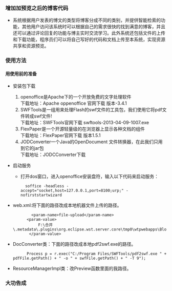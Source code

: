 ### 增加加预览之后的博客代码 ###
+ 系统根据用户发表的博文的类型将博客分成不同的类别，并提供智能检索的功能，其他用户访问该系统时可以根据自己的需求很快的找到满意的博客，并且还可以通过评论回复的功能与博主实时交流学习。此外系统还包括文件的上传和下载功能，程序员们可以将自己写好的代码和文档上传至本系统，实现资源共享和资源预览。
### 使用方法 ###
#### 用使用前的准备
+ 安装包下载
	1. openoffice是Apache下的一个开放免费的文字处理软件<br>
   		下载地址：Apache oppenoffice 官网下载 版本-3.4.1
	2. SWFTools是一组用来处理Flash的swf文件的工具包，我们使用它将pdf文件转成swf文件!<br>
   		下载地址：SWFTools官网下载 swftools-2013-04-09-1007.exe
	3. FlexPaper是一个开源轻量级的在浏览器上显示各种文档的组件<br>
   	下载地址：FlexPaper官网下载 版本1.5.1
	4. JODConverter一个Java的OpenDocument 文件转换器，在此我们只用到它的jar包<br>
   		下载地址：JODCConverter下载
+ 启动服务
	+ 打开dos窗口，进入openoffice安装盘符，输入以下代码来启动服务：
	
			soffice -headless -accept="socket,host=127.0.0.1,port=8100;urp;" -nofirststartwizard
+ web.xml:将下面的路径改成本地机器文件上传的路径。

		      <param-name>file-upload</param-name>
		    <param-value>
		         F:\合并\.metadata\.plugins\org.eclipse.wst.server.core\tmp0\wtpwebapps\Blog\blogResources\
		     </param-value>

+ DocConverter类：下面的路径改成本地pdf2swf.exe的路径。

 			Process p = r.exec("C:/Program Files/SWFTools/pdf2swf.exe " + pdfFile.getPath() + " -o " + swfFile.getPath() + " -T 9"); 

+ ResourceManagerImpl类：改Preview函数里面的我路径。

### 大功告成 
 